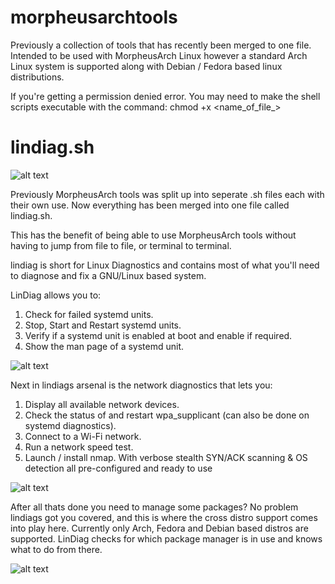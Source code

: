 # morpheusarchtools
Previously a collection of tools that has recently been merged to one file. Intended to be used with MorpheusArch Linux however a standard Arch Linux system is supported along with Debian / Fedora based linux distributions.

If you're getting a permission denied error. You may need to make the shell scripts executable with the command:
chmod +x <name_of_file_>

# lindiag.sh
![alt text](https://i.imgur.com/CVdNfjL.png)

Previously MorpheusArch tools was split up into seperate .sh files each with their own use. Now everything has been merged into one file called lindiag.sh.

This has the benefit of being able to use MorpheusArch tools without having to jump from file to file, or terminal to terminal.

lindiag is short for Linux Diagnostics and contains most of what you'll need to diagnose and fix a GNU/Linux based system.

LinDiag allows you to:

1) Check for failed systemd units.
2) Stop, Start and Restart systemd units.
3) Verify if a systemd unit is enabled at boot and enable if required.
4) Show the man page of a systemd unit.

![alt text](https://i.imgur.com/xpfuCPW.png)

Next in lindiags arsenal is the network diagnostics that lets you:

1) Display all available network devices.
2) Check the status of and restart wpa_supplicant (can also be done on systemd diagnostics).
3) Connect to a Wi-Fi network.
4) Run a network speed test.
5) Launch / install nmap. With verbose stealth SYN/ACK scanning & OS detection all pre-configured and ready to use

![alt text](https://i.imgur.com/AMe3wSc.png)

After all thats done you need to manage some packages? No problem lindiags got you covered, and this is where the cross distro support comes into play here. Currently only Arch, Fedora and Debian based distros are supported. LinDiag checks for which package manager is in use and knows what to do from there.

![alt text](https://i.imgur.com/39EojOo.png)
